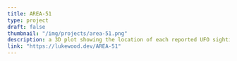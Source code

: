 ```yaml
---
title: AREA-51
type: project
draft: false
thumbnail: "/img/projects/area-51.png"
description: a 3D plot showing the location of each reported UFO sighting across the US in 1995.
link: "https://lukewood.dev/AREA-51"
---
```

